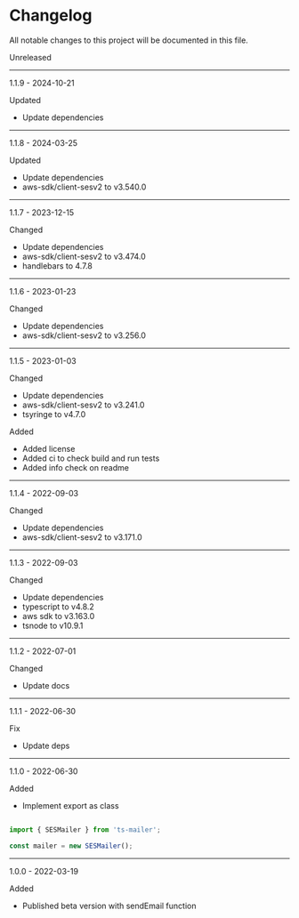 # Changelog

All notable changes to this project will be documented in this file.

Unreleased

---

1.1.9 - 2024-10-21

Updated

- Update dependencies

---

1.1.8 - 2024-03-25

Updated

- Update dependencies
- aws-sdk/client-sesv2 to v3.540.0

---

1.1.7 - 2023-12-15

Changed

- Update dependencies
- aws-sdk/client-sesv2 to v3.474.0
- handlebars to 4.7.8

---

1.1.6 - 2023-01-23

Changed

- Update dependencies
- aws-sdk/client-sesv2 to v3.256.0

---

1.1.5 - 2023-01-03

Changed

- Update dependencies
- aws-sdk/client-sesv2 to v3.241.0
- tsyringe to v4.7.0

Added 

- Added license
- Added ci to check build and run tests
- Added info check on readme

---

1.1.4 - 2022-09-03

Changed

- Update dependencies
- aws-sdk/client-sesv2 to v3.171.0

---

1.1.3 - 2022-09-03

Changed

- Update dependencies
- typescript to v4.8.2
- aws sdk to v3.163.0
- tsnode to v10.9.1

---

1.1.2 - 2022-07-01

Changed

- Update docs

---

1.1.1 - 2022-06-30

Fix

- Update deps

---

1.1.0 - 2022-06-30

Added

- Implement export as class

```ts

import { SESMailer } from 'ts-mailer';

const mailer = new SESMailer();

```

---

1.0.0 - 2022-03-19

Added

- Published beta version with sendEmail function
